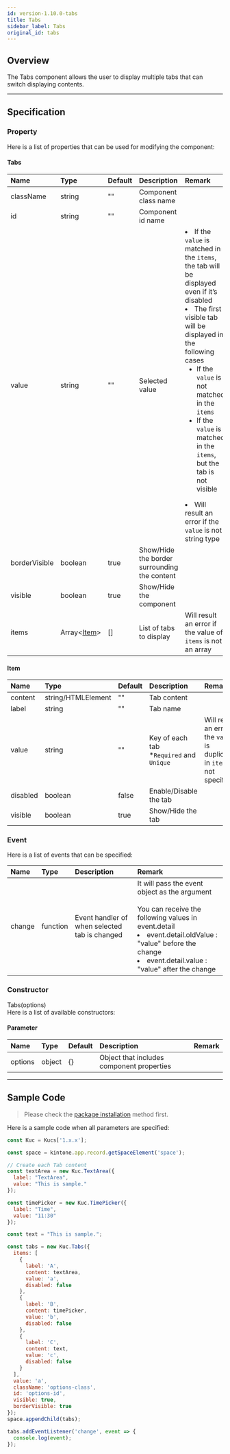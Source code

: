 ```yaml
---
id: version-1.10.0-tabs
title: Tabs
sidebar_label: Tabs
original_id: tabs
---
```


## Overview

The Tabs component allows the user to display multiple tabs that can switch displaying contents.

<div class="sample-container" id="tabs">
  <div id="sample-container__components"></div>
</div>
<script src="/js/samples/desktop/tabs.js"></script>

---

## Specification

### Property
Here is a list of properties that can be used for modifying the component:

#### Tabs

| Name   | Type | Default | Description | Remark |
| :--- | :--- | :--- | :--- | :--- |
| className | string | ""  | Component class name | |
| id | string | ""  | Component id name | |
| value | string | ""  | Selected value | <li>If the `value` is matched in the `items`, the tab will be displayed even if it’s disabled<li>The first visible tab will be displayed in the following cases<ul><li>If the `value` is not matched in the `items`<li>If the `value` is matched in the `items`, but the tab is not visible</ul><li>Will result an error if the `value` is not string type |
| borderVisible | boolean | true  | Show/Hide the border surrounding the content | |
| visible | boolean | true | Show/Hide the component | |
| items | Array\<[Item](#item)\> | [] | List of tabs to display | Will result an error if the value of `items` is not an array |

#### Item

| Name   | Type | Default | Description | Remark |
| :--- | :--- | :--- | :--- | :--- |
| content | string/HTMLElement | "" | Tab content | |
| label | string | "" | Tab name | |
| value | string | "" | Key of each tab<br>*`Required` and `Unique` | Will result an error if the `value` is duplicated in `items` or not specified |
| disabled | boolean | false | Enable/Disable the tab | |
| visible | boolean | true | Show/Hide the tab | |

### Event

Here is a list of events that can be specified:

| Name | Type | Description | Remark |
| :--- | :--- | :--- | :--- |
| change | function | Event handler of when selected tab is changed |  It will pass the event object as the argument<br><br>You can receive the following values in event.detail<br><li>event.detail.oldValue : "value" before the change</li><li>event.detail.value : "value" after the change</li> |

### Constructor

Tabs(options)<br>
Here is a list of available constructors:

#### Parameter

| Name | Type | Default | Description | Remark |
| :--- | :--- | :--- | :--- | :--- |
| options | object | {} | Object that includes component properties | |

---
## Sample Code

> Please check the [package installation](../../getting-started/quick-start.md#installation) method first.

Here is a sample code when all parameters are specified:

```javascript
const Kuc = Kucs['1.x.x'];

const space = kintone.app.record.getSpaceElement('space');

// Create each Tab content
const textArea = new Kuc.TextArea({
  label: "TextArea",
  value: "This is sample."
});

const timePicker = new Kuc.TimePicker({
  label: "Time",
  value: "11:30"
});

const text = "This is sample.";

const tabs = new Kuc.Tabs({
  items: [
    {
      label: 'A',
      content: textArea,
      value: 'a',
      disabled: false
    },
    {
      label: 'B',
      content: timePicker,
      value: 'b',
      disabled: false
    },
    {
      label: 'C',
      content: text,
      value: 'c',
      disabled: false
    }
  ],
  value: 'a',
  className: 'options-class',
  id: 'options-id',
  visible: true,
  borderVisible: true
});
space.appendChild(tabs);

tabs.addEventListener('change', event => {
  console.log(event);
});
```
